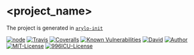 # <project_name>

The project is generated in [`arylo-init`](https://www.npmjs.com/package/arylo-init)

[![node][NPM_URL]][NPM_HREF]
[![Travis][TRAVIS_URL]][TRAVIS_HREF]
[![Coveralls][COVERALLS_URL]][COVERALLS_HREF]
[![Known Vulnerabilities][SNYK_URL]][SNYK_HREF]
[![David][DAVID_URL]][DAVID_HREF]
[![Author][AUTHOR_URL]][AUTHOR_HREF]
[![MIT-License][LICENSE_URL]][LICENSE_HREF]
[![996ICU-License][LICENSE_996_URL]][LICENSE_996_HREF]

[NPM_URL]: https://img.shields.io/node/v/<project_name>.svg?style=flat-square&maxAge=600
[NPM_HREF]: https://www.npmjs.com/package/<project_name>
[TRAVIS_URL]: https://img.shields.io/travis/Arylo/<project_name>/master.svg?style=flat-square&logo=travis&maxAge=600
[TRAVIS_HREF]: https://travis-ci.org/Arylo/<project_name>
[COVERALLS_URL]: https://img.shields.io/coveralls/github/Arylo/<project_name>/master.svg?style=flat-square&maxAge=600
[COVERALLS_HREF]: https://coveralls.io/github/Arylo/<project_name>
[SNYK_URL]: https://snyk.io/test/github/Arylo/<project_name>/badge.svg?style=flat-square&maxAge=600
[SNYK_HREF]: https://snyk.io/test/github/Arylo/<project_name>
[DAVID_URL]: https://img.shields.io/david/Arylo/<project_name>.svg?style=flat-square&maxAge=600
[DAVID_HREF]: https://github.com/Arylo/<project_name>
[AUTHOR_URL]: https://img.shields.io/badge/Author-AryloYeung-blue.svg?style=flat-square&maxAge=7200
[AUTHOR_HREF]: https://github.com/arylo
[LICENSE_URL]: https://img.shields.io/github/license/Arylo/npm-project-init.svg?style=flat-square&maxAge=7200
[LICENSE_HREF]: https://opensource.org/licenses/MIT
[LICENSE_996_URL]: https://img.shields.io/badge/license-NPL%20(The%20996%20Prohibited%20License)-blue.svg?style=flat-square&maxAge=7200
[LICENSE_996_HREF]: https://github.com/996icu/996.ICU
